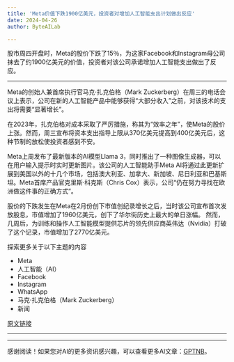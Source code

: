 ```yaml
---
title: 'Meta价值下跌1900亿美元，投资者对增加人工智能支出计划做出反应'
date: 2024-04-26
author: ByteAILab

---
```


股市周四开盘时，Meta的股价下跌了15％，为这家Facebook和Instagram母公司抹去了约1900亿美元的价值，投资者对该公司承诺增加人工智能支出做出了反应。

---
Meta的创始人兼首席执行官马克·扎克伯格（Mark Zuckerberg）在周三的电话会议上表示，公司在新的人工智能产品中能够获得“大部分收入”之前，对该技术的支出将需要“显著增长”。 

在2023年，扎克伯格对成本采取了严厉措施，称其为“效率之年”，使Meta的股价上涨。然而，周三宣布将资本支出指导上限从370亿美元提高到400亿美元后，这种节制的放松使投资者感到不安。 

Meta上周发布了最新版本的AI模型Llama 3，同时推出了一种图像生成器，可以在用户输入提示时实时更新图片。该公司的人工智能助手Meta AI将通过此更新扩展到美国以外的十几个市场，包括澳大利亚、加拿大、新加坡、尼日利亚和巴基斯坦。Meta首席产品官克里斯·科克斯（Chris Cox）表示，公司“仍在努力寻找在欧洲做这件事的正确方式”。 

股价的下跌发生在Meta在2月份创下市值创纪录增长之后，当时该公司宣布首次发放股息，市值增加了1960亿美元，创下了华尔街历史上最大的单日涨幅。 然而，几周后，为训练和操作人工智能模型提供芯片的领先供应商英伟达（Nvidia）打破了这个记录，市值增加了2770亿美元。

探索更多关于以下主题的内容
- Meta
- 人工智能（AI）
- Facebook
- Instagram
- WhatsApp
- 马克·扎克伯格（Mark Zuckerberg）
- 新闻

[原文链接](https://www.theguardian.com/technology/2024/apr/25/meta-value-falls-190bn-as-investors-react-to-plan-to-increase-spending-on-ai)

---
---
感谢阅读！如果您对AI的更多资讯感兴趣，可以查看更多AI文章：[GPTNB](https://gptnb.com)。